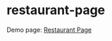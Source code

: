# restaurant-page
Demo page:  <a href="https://farukumarx64.github.io/restaurant-page/#" target="_blank"> Restaurant Page</a>